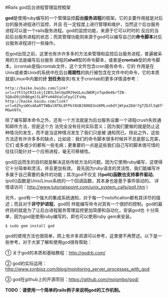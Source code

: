 #Rails god后台进程管理监控框架

**god**是使用ruby编写的一个管理监控**后台服务进程**的框架。它的主要作用就是对后台的服务进程进行监控，并且
在一定程度上进行管理和维护，当然这个后台服务进程可以是一个rails服务进程。god的监控功能，来源于它可以时时的
反应的当前后台服务进程的状态；而其管理功能则来源于god可以编写自己的**命令脚本**对后台服务进程进行一些操作。

在god出现之前，这里也有许许多多的方法来管理和监控后台服务进程，普遍被采用的方法是编写后台服务
进程的**shell**型的命令脚本，或者是**crontab**型的命令脚本。(crontab是指crontab文件，这个文件包含cron服务命令，它的
作用是在Unix或者类Unix的系统中在后台**周期性**的执行被包含在文件中的命令，它的本质就是Linux中内置的**计
划任务**服务)有关于crontab的更多详情请参考：

    http://baike.baidu.com/link?url=iYF1tptR31skjI2BtL5mlUpUMJ9eULeu3WORjnTqo0m4brTZN-5QAxD9jUhB6gmlSL4PYvH40VaCuFpyCCFsHq
    http://baike.baidu.com/link?url=6ZhysWXsdAaRTTWBalNT6L0FPktKUBJ806D3xUKMLvo6dYjWtpa2Ddr7gTZb3l3q0ftG6glXCLx_Y-MGwV6To_

除了编写脚本命令之外，还有一个方法就是为后台服务设置一个进程crush失败通知邮件方法，但是这个方
法完全没有任何实际意义；因为我们要做的就是防止这种情况的发生，而不是当这种情况发生了我们只是被
通知而已。除此之外，这些方法还有许许多多的缺点，比如说：我们的命令脚本很多时候并不总是那么完美，它们
或多或少的都有一些毛病；更重要的一点是这些我们自己写的脚本很可惜的往往只能针对一个应用进程，毫无可移植性。

god应运而生的目的就是解决这些传统方法的问题。因为它使用ruby编写，这使得它十分简单和灵活，并且更加有效。
首先因为ruby语言的灵活性，我们能编写许多属于自己需要的条件的功能；其次god不仅支
持**poll()**函数也支持**事件驱动**。(poll()函数是Unix/Linux系统的一个回调函数，其本身也是基于事件驱动的。
详情请访问：http://www.tutorialspoint.com/unix_system_calls/poll.htm )

另外，god有一个强大的集成系统通知，对于每一个notofication都有其详尽的描述；而且对于**非守护进程**，god同
样能编写命令对其有一个很好的控制。god的最终目的就是为了让后台进程服务管理监控更加简便和自动化，安装god也
十分简单，因为god是使用ruby编写的，即也可以使用ruby gem来安装。

```
$ sudo gem install god
```

god的使用方法也很简单，网上有许多资源可以参考，这里便不再赘述。以下是一些参考，对于大家了解和使用god很有帮助：

① 关于god的本质和基础教程：http://godrb.com/

② god的实际运用：http://www.synbioz.com/blog/monitoring_server_processes_with_god

③ god在github上的开源项目：https://github.com/mojombo/god/

**TODO：请使用一个简单的rails例子来说明god的工作机制。**
